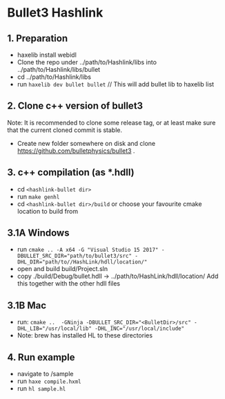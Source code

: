 # Bullet3 Hashlink

## 1. Preparation
* haxelib install webidl
* Clone the repo under ../path/to/Hashlink/libs into ../path/to/Hashlink/libs/bullet
* cd ../path/to/Hashlink/libs
* run `haxelib dev bullet bullet` // This will add bullet lib to haxelib list

## 2. Clone c++ version of bullet3
Note: It is recommended to clone some release tag, or at least make sure that the current cloned commit is stable.
* Create new folder somewhere on disk and clone https://github.com/bulletphysics/bullet3 . 

## 3. c++ compilation (as *.hdll)
* cd `<hashlink-bullet dir>`
* run `make genhl`
* cd `<hashlink-bullet dir>/build` or choose your favourite cmake location to build from

## 3.1A Windows
* run `cmake .. -A x64 -G "Visual Studio 15 2017" -DBULLET_SRC_DIR="path/to/bullet3/src" -DHL_DIR="path/to//HashLink/hdll/location/"`
* open and build build/Project.sln
* copy ./build/Debug/bullet.hdll -> ../path/to/HashLink/hdll/location/  Add this together with the other hdll files

## 3.1B Mac
* run: `cmake ..  -GNinja -DBULLET_SRC_DIR="<BulletDir>/src" -DHL_LIB="/usr/local/lib" -DHL_INC="/usr/local/include"` 
* Note: brew has installed HL to these directories


## 4. Run example
* navigate to /sample
* run `haxe compile.hxml`
* run `hl sample.hl`
